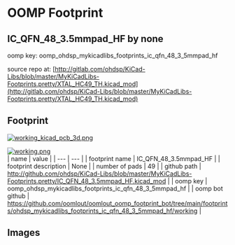 # OOMP Footprint  
## IC_QFN_48_3.5mmpad_HF  by none  
  
oomp key: oomp_ohdsp_mykicadlibs_footprints_ic_qfn_48_3_5mmpad_hf  
  
source repo at: [http://gitlab.com/ohdsp/KiCad-Libs/blob/master/MyKiCadLibs-Footprints.pretty/XTAL_HC49_TH.kicad_mod](http://gitlab.com/ohdsp/KiCad-Libs/blob/master/MyKiCadLibs-Footprints.pretty/XTAL_HC49_TH.kicad_mod)  
## Footprint  
  
[![working_kicad_pcb_3d.png](working_kicad_pcb_3d_600.png)](working_kicad_pcb_3d.png)  
  
[![working.png](working_600.png)](working.png)  
| name | value | 
| --- | --- | 
| footprint name | IC_QFN_48_3.5mmpad_HF | 
| footprint description | None | 
| number of pads | 49 | 
| github path | http://github.com/ohdsp/KiCad-Libs/blob/master/MyKiCadLibs-Footprints.pretty/IC_QFN_48_3.5mmpad_HF.kicad_mod | 
| oomp key | oomp_ohdsp_mykicadlibs_footprints_ic_qfn_48_3_5mmpad_hf | 
| oomp bot github | https://github.com/oomlout/oomlout_oomp_footprint_bot/tree/main/footprints/ohdsp_mykicadlibs_footprints_ic_qfn_48_3_5mmpad_hf/working | 
## Images  
